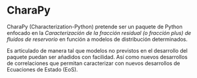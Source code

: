 # CharaPy

CharaPy (Characterization-Python) pretende ser un paquete de Python enfocado en la *Caracterización de la fracción residual (o fracción plus) de fluidos de reservorio* en función a modelos de distribución determinados. 

Es articulado de manera tal que modelos no previstos en el desarrollo del paquete puedan ser añadidos con facilidad. Así como nuevos desarrollos de correlaciones que permitan caracterizar con nuevos desarrollos de Ecuaciones de Estado (EoS).

